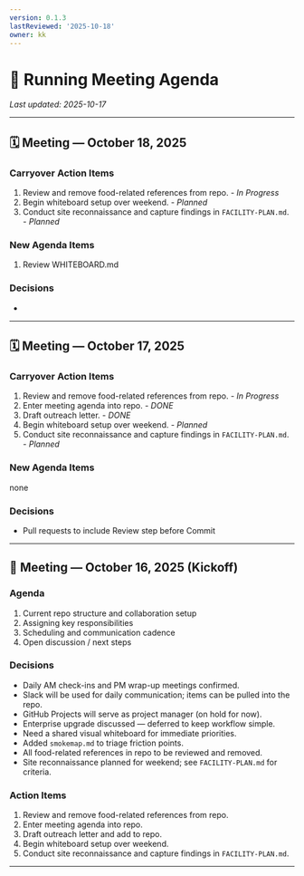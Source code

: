 ```yaml
---
version: 0.1.3
lastReviewed: '2025-10-18'
owner: kk
---
```


# 🧭 Running Meeting Agenda

_Last updated: 2025-10-17_

---
## 🗓️ Meeting — October 18, 2025

### Carryover Action Items
1. Review and remove food-related references from repo. - *In Progress*
2. Begin whiteboard setup over weekend.  - *Planned*
3. Conduct site reconnaissance and capture findings in `FACILITY-PLAN.md`. - *Planned*
 
### New Agenda Items
1. Review WHITEBOARD.md

### Decisions
- 



---
## 🗓️ Meeting — October 17, 2025

### Carryover Action Items
1. Review and remove food-related references from repo. - *In Progress*
2. Enter meeting agenda into repo.  - *DONE*
3. Draft outreach letter.  - *DONE*
4. Begin whiteboard setup over weekend.  - *Planned*
5. Conduct site reconnaissance and capture findings in `FACILITY-PLAN.md`. - *Planned*
 
### New Agenda Items
none

### Decisions
- Pull requests to include Review step before Commit


---


## 🌟 Meeting — October 16, 2025 (Kickoff)

### Agenda
1. Current repo structure and collaboration setup  
2. Assigning key responsibilities  
3. Scheduling and communication cadence  
4. Open discussion / next steps  

### Decisions
- Daily AM check-ins and PM wrap-up meetings confirmed.  
- Slack will be used for daily communication; items can be pulled into the repo.  
- GitHub Projects will serve as project manager (on hold for now).  
- Enterprise upgrade discussed — deferred to keep workflow simple.  
- Need a shared visual whiteboard for immediate priorities.  
- Added `smokemap.md` to triage friction points.  
- All food-related references in repo to be reviewed and removed.  
- Site reconnaissance planned for weekend; see `FACILITY-PLAN.md` for criteria.

### Action Items
1. Review and remove food-related references from repo.  
2. Enter meeting agenda into repo.  
3. Draft outreach letter and add to repo.  
4. Begin whiteboard setup over weekend.  
5. Conduct site reconnaissance and capture findings in `FACILITY-PLAN.md`.
 

---



